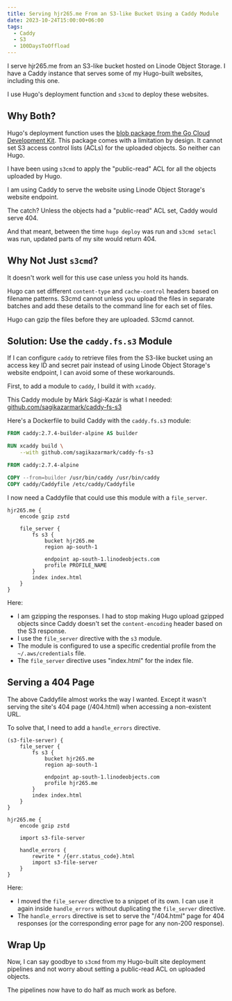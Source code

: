 ```yaml
---
title: Serving hjr265.me From an S3-like Bucket Using a Caddy Module
date: 2023-10-24T15:00:00+06:00
tags:
  - Caddy
  - S3
  - 100DaysToOffload
---
```


I serve hjr265.me from an S3-like bucket hosted on Linode Object Storage. I have a Caddy instance that serves some of my Hugo-built websites, including this one.

I use Hugo's deployment function and `s3cmd` to deploy these websites.

## Why Both?

Hugo's deployment function uses the [blob package from the Go Cloud Development Kit](https://gocloud.dev/howto/blob/). This package comes with a limitation by design. It cannot set S3 access control lists (ACLs) for the uploaded objects. So neither can Hugo.

I have been using `s3cmd` to apply the "public-read" ACL for all the objects uploaded by Hugo.

I am using Caddy to serve the website using Linode Object Storage's website endpoint.

The catch? Unless the objects had a "public-read" ACL set, Caddy would serve 404.

And that meant, between the time `hugo deploy` was run and `s3cmd setacl` was run, updated parts of my site would return 404.

## Why Not Just `s3cmd`?

It doesn't work well for this use case unless you hold its hands.

Hugo can set different `content-type` and `cache-control` headers based on filename patterns. S3cmd cannot unless you upload the files in separate batches and add these details to the command line for each set of files.

Hugo can gzip the files before they are uploaded. S3cmd cannot.

## Solution: Use the `caddy.fs.s3` Module

If I can configure `caddy` to retrieve files from the S3-like bucket using an access key ID and secret pair instead of using Linode Object Storage's website endpoint, I can avoid some of these workarounds.

First, to add a module to `caddy`, I build it with `xcaddy`.

This Caddy module by Márk Sági-Kazár is what I needed: [github.com/sagikazarmark/caddy-fs-s3](https://github.com/sagikazarmark/caddy-fs-s3)

Here's a Dockerfile to build Caddy with the `caddy.fs.s3` module:

``` dockerfile
FROM caddy:2.7.4-builder-alpine AS builder

RUN xcaddy build \
    --with github.com/sagikazarmark/caddy-fs-s3

FROM caddy:2.7.4-alpine

COPY --from=builder /usr/bin/caddy /usr/bin/caddy
COPY caddy/Caddyfile /etc/caddy/Caddyfile
```

I now need a Caddyfile that could use this module with a `file_server`.

``` caddyfile
hjr265.me {
	encode gzip zstd

	file_server {
		fs s3 {
			bucket hjr265.me
			region ap-south-1

			endpoint ap-south-1.linodeobjects.com
			profile PROFILE_NAME
		}
		index index.html
	}
}
```

Here:

- I am gzipping the responses. I had to stop making Hugo upload gzipped objects since Caddy doesn't set the `content-encoding` header based on the S3 response.
- I use the `file_server` directive with the `s3` module.
- The module is configured to use a specific credential profile from the `~/.aws/credentials` file.
- The `file_server` directive uses "index.html" for the index file.

## Serving a 404 Page

The above Caddyfile almost works the way I wanted. Except it wasn't serving the site's 404 page (/404.html) when accessing a non-existent URL.

To solve that, I need to add a `handle_errors` directive.

``` caddyfile
(s3-file-server) {
	file_server {
		fs s3 {
			bucket hjr265.me
			region ap-south-1

			endpoint ap-south-1.linodeobjects.com
			profile hjr265.me
		}
		index index.html
	}
}

hjr265.me {
	encode gzip zstd

	import s3-file-server

	handle_errors {
		rewrite * /{err.status_code}.html
		import s3-file-server
	}
}
```

Here:

- I moved the `file_server` directive to a snippet of its own. I can use it again inside `handle_errors` without duplicating the `file_server` directive.
- The `handle_errors` directive is set to serve the "/404.html" page for 404 responses (or the corresponding error page for any non-200 response).

## Wrap Up

Now, I can say goodbye to `s3cmd` from my Hugo-built site deployment pipelines and not worry about setting a public-read ACL on uploaded objects.

The pipelines now have to do half as much work as before.
